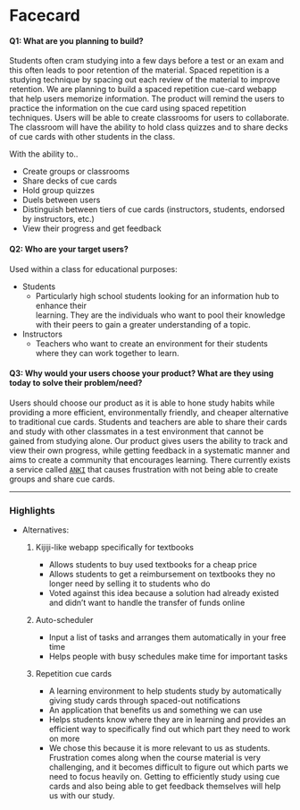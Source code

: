 # Facecard

#### Q1: What are you planning to build?


 Students often cram studying into a few days before a test or an exam and this often leads to poor retention of the material. Spaced repetition is a studying technique by spacing out each review of the material to improve retention. We are planning to build a spaced repetition cue-card webapp that help users memorize information. The product will remind the users to practice the information on the cue card using spaced repetition techniques. Users will be able to create classrooms for users to collaborate. The classroom will have the ability to hold class quizzes and to share decks of cue cards with other students in the class.

 With the ability to..
 * Create groups or classrooms
 * Share decks of cue cards
 * Hold group quizzes
 * Duels between users
 * Distinguish between tiers of cue cards (instructors, students, endorsed by instructors, etc.)
 * View their progress and get feedback



#### Q2: Who are your target users?

Used within a class for educational purposes:
* Students
	* Particularly high school students looking for an information hub to enhance their     
learning. They are the individuals who want to pool their knowledge with their peers to
gain a greater understanding of a topic.  
* Instructors
    * Teachers who want to create an environment for their students where they can work together to learn.


#### Q3: Why would your users choose your product? What are they using today to solve their problem/need?

Users should choose our product as it is able to hone study habits while providing a more efficient, environmentally friendly, and cheaper alternative to traditional cue cards. Students and teachers are able to share their cards and study with other classmates in a test environment that cannot be gained from studying alone. Our product gives users the ability to track and view their own progress, while getting feedback in a systematic manner and aims to create a community that encourages learning. There currently exists a service called [`ANKI`](https://apps.ankiweb.net) that causes frustration with not being able to create groups and share cue cards.


----

### Highlights

* Alternatives:
    1.  Kijiji-like webapp specifically for textbooks
        * Allows students to buy used textbooks for a cheap price
        * Allows students to get a reimbursement on textbooks they no longer need by selling it to students who do
        * Voted against this idea because a solution had already existed and didn’t want to handle the transfer of funds online

    2. Auto-scheduler
        * Input a list of tasks and arranges them automatically in your free time
        * Helps people with busy schedules make time for important tasks

    3. Repetition cue cards
        * A learning environment to help students study by automatically giving study cards through spaced-out notifications
        * An application that benefits us and something we can use
        * Helps students know where they are in learning and provides an efficient way to specifically find out which part they need to work on more
        * We chose this because it is more relevant to us as students. Frustration comes along when the course material is very challenging, and it becomes difficult to figure out which parts we need to focus heavily on. Getting to efficiently study using cue cards and also being able to get feedback themselves will help us with our study.
